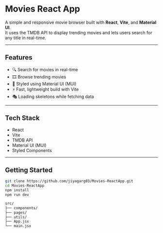 # Movies React App 

A simple and responsive movie browser built with **React**, **Vite**, and **Material UI**.  
It uses the TMDB API to display trending movies and lets users search for any title in real-time.

---

##  Features

- 🔍 Search for movies in real-time
- 🎞️ Browse trending movies
- 💅 Styled using Material UI (MUI)
- ⚡ Fast, lightweight build with Vite
- 🎭 Loading skeletons while fetching data

---

##  Tech Stack

- React
- Vite
- TMDB API
- Material UI (MUI)
- Styled Components

---

##  Getting Started

```bash
git clone https://github.com/jiyagarg03/Movies-ReactApp.git
cd Movies-ReactApp
npm install
npm run dev

src/
├── components/
├── pages/
├── utils/
├── App.jsx
└── main.jsx

